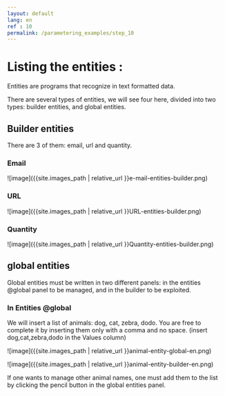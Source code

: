 ```yaml
---
layout: default
lang: en
ref : 10
permalink: /parametering_examples/step_10
---
```

# Listing the entities :

Entities are programs that recognize in text formatted data. 

There are several types of entities, we will see four here, divided into two types: builder entities,
and global entities.

## Builder entities

There are 3 of them: email, url and quantity.

### Email

![image]({{site.images_path | relative_url }}e-mail-entities-builder.png)


### URL

![image]({{site.images_path | relative_url }}URL-entities-builder.png)


### Quantity

![image]({{site.images_path | relative_url }}Quantity-entities-builder.png)


## global entities

Global entities must be written in two different panels: in the entities @global panel to be managed,
and in the builder to be exploited.

### In Entities @global

We will insert a list of animals: dog, cat, zebra, dodo.
You are free to complete it by inserting them only with a comma and no space.
(insert dog,cat,zebra,dodo in the Values column)


![image]({{site.images_path | relative_url }}animal-entity-global-en.png)


![image]({{site.images_path | relative_url }}animal-entity-builder-en.png)

If one wants to manage other animal names, one must add them to the list by clicking the pencil button in the global entities panel.